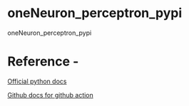 # oneNeuron_perceptron_pypi

oneNeuron_perceptron_pypi

# Reference -

[Official python docs](https://packaging.python.org/tutorials/packaging-projects/)

[Github docs for github action](https://docs.github.com/en/actions/automating-builds-and-tests/building-and-testing-python#publishing-to-package-registries)
